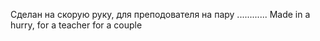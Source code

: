 Сделан на скорую руку, для преподователя на пару
............
Made in a hurry, for a teacher for a couple
